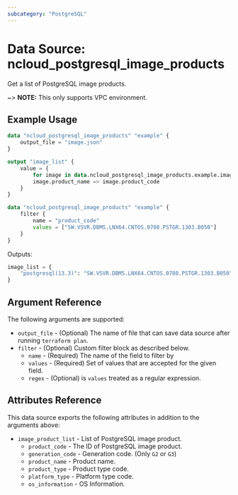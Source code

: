```yaml
---
subcategory: "PostgreSQL"
---
```


# Data Source: ncloud_postgresql_image_products

Get a list of PostgreSQL image products.

~> **NOTE:** This only supports VPC environment.

## Example Usage

```terraform
data "ncloud_postgresql_image_products" "example" {
    output_file = "image.json"
}

output "image_list" {
    value = {
        for image in data.ncloud_postgresql_image_products.example.image_product_list:
        image.product_name => image.product_code 
    }
}
```

```terraform
data "ncloud_postgresql_image_products" "example" {
    filter {
        name = "product_code"
        values = ["SW.VSVR.DBMS.LNX64.CNTOS.0708.PSTGR.1303.B050"]
    }
}
```

Outputs:
```terraform
image_list = {
    "postgresql(13.3)": "SW.VSVR.DBMS.LNX64.CNTOS.0708.PSTGR.1303.B050",
}
```

## Argument Reference

The following arguments are supported:

* `output_file` - (Optional) The name of file that can save data source after running `terraform plan`.
* `filter` - (Optional) Custom filter block as described below.
  * `name` - (Required) The name of the field to filter by
  * `values` - (Required) Set of values that are accepted for the given field.
  * `regex` - (Optional) is `values` treated as a regular expression.

## Attributes Reference

This data source exports the following attributes in addition to the arguments above:

* `image_product_list` - List of PostgreSQL image product.
  * `product_code` - The ID of PostgreSQL image product.
  * `generation_code` - Generation code. (Only `G2` or `G3`)
  * `product_name` - Product name.
  * `product_type` - Product type code.
  * `platform_type` - Platform type code.
  * `os_information` - OS Information.
